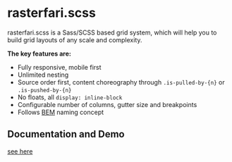# rasterfari.scss

rasterfari.scss is a Sass/SCSS based grid system, which will help you to build grid layouts of any scale and complexity.

<b>The key features are:</b>
<ul>
    <li>Fully responsive, mobile first</li>
    <li>Unlimited nesting</li>
    <li>Source order first, content choreography through <code>.is-pulled-by-{n}</code> or <code>.is-pushed-by-{n}</code></li>
    <li>No floats, all <code>display: inline-block</code></li>
    <li>Configurable number of columns, gutter size and breakpoints</li>
    <li>Follows <a href="http://getbem.com/naming/">BEM</a> naming concept</li>
</ul>

## Documentation and Demo
[see here](http://blateral.github.io/rasterfari.scss/)

